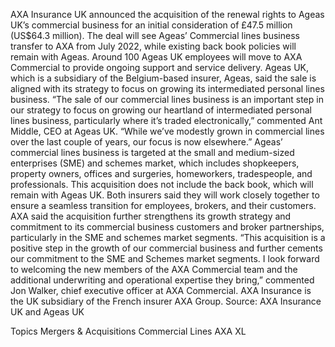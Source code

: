 AXA Insurance UK announced the acquisition of the renewal rights to Ageas UK’s commercial business for an initial consideration of £47.5 million (US$64.3 million).
The deal will see Ageas’ Commercial lines business transfer to AXA from July 2022, while existing back book policies will remain with Ageas. Around 100 Ageas UK employees will move to AXA Commercial to provide ongoing support and service delivery.
Ageas UK, which is a subsidiary of the Belgium-based insurer, Ageas, said the sale is aligned with its strategy to focus on growing its intermediated personal lines business.
“The sale of our commercial lines business is an important step in our strategy to focus on growing our heartland of intermediated personal lines business, particularly where it’s traded electronically,” commented Ant Middle, CEO at Ageas UK. “While we’ve modestly grown in commercial lines over the last couple of years, our focus is now elsewhere.”
Ageas’ commercial lines business is targeted at the small and medium-sized enterprises (SME) and schemes market, which includes shopkeepers, property owners, offices and surgeries, homeworkers, tradespeople, and professionals.
This acquisition does not include the back book, which will remain with Ageas UK.
Both insurers said they will work closely together to ensure a seamless transition for employees, brokers, and their customers.
AXA said the acquisition further strengthens its growth strategy and commitment to its commercial business customers and broker partnerships, particularly in the SME and schemes market segments.
“This acquisition is a positive step in the growth of our commercial business and further cements our commitment to the SME and Schemes market segments. I look forward to welcoming the new members of the AXA Commercial team and the additional underwriting and operational expertise they bring,” commented Jon Walker, chief executive officer at AXA Commercial.
AXA Insurance is the UK subsidiary of the French insurer AXA Group.
Source: AXA Insurance UK and Ageas UK

Topics
Mergers & Acquisitions
Commercial Lines
AXA XL
